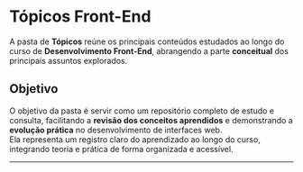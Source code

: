 # **Tópicos Front-End**

A pasta de **Tópicos** reúne os principais conteúdos estudados ao longo do curso de **Desenvolvimento Front-End**, abrangendo a parte **conceitual** dos principais assuntos explorados.


## **Objetivo**

O objetivo da pasta é servir como um repositório completo de estudo e consulta, facilitando a **revisão dos conceitos aprendidos** e demonstrando a **evolução prática** no desenvolvimento de interfaces web.  
Ela representa um registro claro do aprendizado ao longo do curso, integrando teoria e prática de forma organizada e acessível.

---